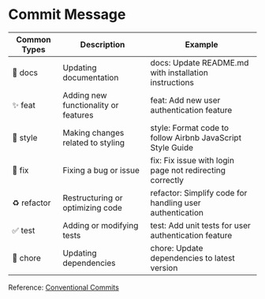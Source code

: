 # Commit Message

<table>
  <thead>
    <tr>
      <th>Common Types</th>
      <th>Description</th>
      <th>Example</th>
    </tr>
  </thead>
  <tbody>
    <tr>
      <td>📝 docs</td>
      <td>Updating documentation</td>
      <td>docs: Update README.md with installation instructions</td>
    </tr>
    <tr>
      <td>✨ feat</td>
      <td>Adding new functionality or features</td>
      <td>feat: Add new user authentication feature</td>
    </tr>
    <tr>
      <td>🎨 style</td>
      <td>Making changes related to styling</td>
      <td>style: Format code to follow Airbnb JavaScript Style Guide</td>
    </tr>
    <tr>
      <td>🐛 fix</td>
      <td>Fixing a bug or issue</td>
      <td>fix: Fix issue with login page not redirecting correctly</td>
    </tr>
    <tr>
      <td>♻️ refactor</td>
      <td>Restructuring or optimizing code</td>
      <td>refactor: Simplify code for handling user authentication</td>
    </tr>
    <tr>
      <td>✅ test</td>
      <td>Adding or modifying tests</td>
      <td>test: Add unit tests for user authentication feature</td>
    </tr>
    <tr>
      <td>👷 chore</td>
      <td>Updating dependencies</td>
      <td>chore: Update dependencies to latest version</td>
    </tr>
  </tbody>
</table>

Reference: [Conventional Commits](https://www.conventionalcommits.org/en/v1.0.0/)

